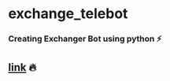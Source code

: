 # exchange_telebot
### Creating Exchanger Bot using python ⚡️
[link](https://t.me/Crypto_Exchange7_bot) 🔥
---